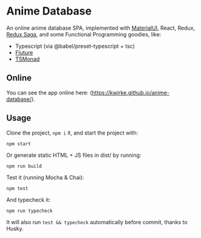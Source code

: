 # Anime Database

An online anime database SPA, implemented with [MaterialUI](https://material-ui.com/), React, Redux, [Redux Saga](https://github.com/redux-saga/redux-saga), and some Functional Programming goodies, like:

- Typescript (via @babel/preset-typescript + tsc)
- [Fluture](https://github.com/fluture-js/Fluture)
- [TSMonad](https://github.com/cbowdon/TsMonad)

## Online

You can see the app online here: (https://kwirke.github.io/anime-database/).

## Usage

Clone the project, `npm i` it, and start the project with:

```
npm start
```

Or generate static HTML + JS files in dist/ by running:

```
npm run build
```

Test it (running Mocha & Chai):

```
npm test
```

And typecheck it:

```
npm run typecheck
```

It will also run `test && typecheck` automatically before commit, thanks to Husky.
